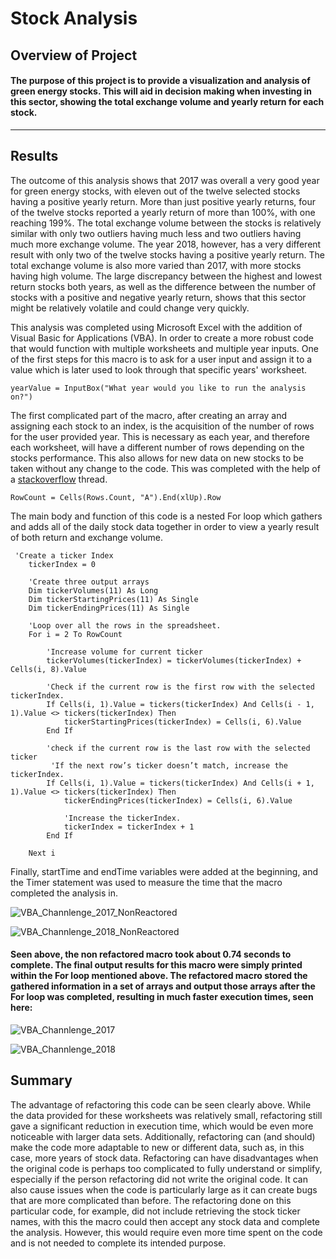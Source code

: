 # Stock Analysis
## Overview of Project
#### The purpose of this project is to provide a visualization and analysis of green energy stocks. This will aid in decision making when investing in this sector, showing the total exchange volume and yearly return for each stock.
---
## Results
The outcome of this analysis shows that 2017 was overall a very good year for green energy stocks, with eleven out of the twelve selected stocks having a positive yearly return. More than just positive yearly returns, four of the twelve stocks reported a yearly return of more than 100%, with one reaching 199%. The total exchange volume between the stocks is relatively similar with only two outliers having much less and two outliers having much more exchange volume. The year 2018, however, has a very different result with only two of the twelve stocks having a positive yearly return. The total exchange volume is also more varied than 2017, with more stocks having high volume. The large discrepancy between the highest and lowest return stocks both years, as well as the difference between the number of stocks with a positive and negative yearly return, shows that this sector might be relatively volatile and could change very quickly.

This analysis was completed using Microsoft Excel with the addition of Visual Basic for Applications (VBA). In order to create a more robust code that would function with multiple worksheets and multiple year inputs. One of the first steps for this macro is to ask for a user input and assign it to a value which is later used to look through that specific years' worksheet.
```
yearValue = InputBox("What year would you like to run the analysis on?")
```
The first complicated part of the macro, after creating an array and assigning each stock to an index, is the acquisition of the number of rows for the user provided year. This is necessary as each year, and therefore each worksheet, will have a different number of rows depending on the stocks performance. This also allows for new data on new stocks to be taken without any change to the code. This was completed with the help of a [stackoverflow](https://stackoverflow.com/questions/18088729/row-count-where-data-exists) thread.
```
RowCount = Cells(Rows.Count, "A").End(xlUp).Row
```
The main body and function of this code is a nested For loop which gathers and adds all of the daily stock data together in order to view a yearly result of both return and exchange volume.
```
 'Create a ticker Index
    tickerIndex = 0

    'Create three output arrays
    Dim tickerVolumes(11) As Long
    Dim tickerStartingPrices(11) As Single
    Dim tickerEndingPrices(11) As Single

    'Loop over all the rows in the spreadsheet.
    For i = 2 To RowCount
    
        'Increase volume for current ticker
        tickerVolumes(tickerIndex) = tickerVolumes(tickerIndex) + Cells(i, 8).Value
        
        'Check if the current row is the first row with the selected tickerIndex.
        If Cells(i, 1).Value = tickers(tickerIndex) And Cells(i - 1, 1).Value <> tickers(tickerIndex) Then
            tickerStartingPrices(tickerIndex) = Cells(i, 6).Value
        End If
        
        'check if the current row is the last row with the selected ticker
         'If the next row’s ticker doesn’t match, increase the tickerIndex.
        If Cells(i, 1).Value = tickers(tickerIndex) And Cells(i + 1, 1).Value <> tickers(tickerIndex) Then
            tickerEndingPrices(tickerIndex) = Cells(i, 6).Value
            
            'Increase the tickerIndex.
            tickerIndex = tickerIndex + 1
        End If
    
    Next i
```
Finally, startTime and endTime variables were added at the beginning, and the Timer statement was used to measure the time that the macro completed the analysis in.

![VBA_Channlenge_2017_NonReactored](https://user-images.githubusercontent.com/111290810/187256395-7c6965a6-2198-41f6-aac2-7e1638239b71.PNG)

![VBA_Channlenge_2018_NonReactored](https://user-images.githubusercontent.com/111290810/187256409-9a90b65c-feb8-4940-9aef-a45cc1dae4b3.PNG)

#### Seen above, the non refactored macro took about 0.74 seconds to complete. The final output results for this macro were simply printed within the For loop mentioned above. The refactored macro stored the gathered information in a set of arrays and output those arrays after the For loop was completed, resulting in much faster  execution times, seen here:

![VBA_Channlenge_2017](https://user-images.githubusercontent.com/111290810/187257207-2045e8c7-3546-4fb3-839c-15bd45934100.PNG)

![VBA_Channlenge_2018](https://user-images.githubusercontent.com/111290810/187257233-85d4d339-bc67-4c49-a649-753c5cd59494.PNG)

## Summary
The advantage of refactoring this code can be seen clearly above. While the data provided for these worksheets was relatively small, refactoring still gave a significant reduction in execution time, which would be even more noticeable with larger data sets. Additionally, refactoring can (and should) make the code more adaptable to new or different data, such as, in this case, more years of stock data. Refactoring can have disadvantages when the original code is perhaps too complicated to fully understand or simplify, especially if the person refactoring did not write the original code. It can also cause issues when the code is particularly large as it can create bugs that are more complicated than before. The refactoring done on this particular code, for example, did not include retrieving the stock ticker names, with this the macro could then accept any stock data and complete the analysis. However, this would require even more time spent on the code and is not needed to complete its intended purpose.
